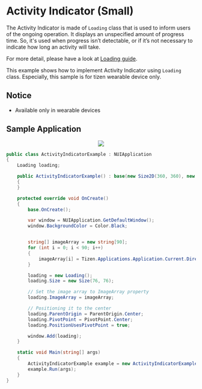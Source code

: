 # Activity Indicator (Small)

The Activity Indicator is made of `Loading` class that is used to inform users of the ongoing operation.
It displays an unspecified amount of progress time. So, it's used when progress isn’t detectable, or if it’s not necessary to indicate how long an activity will take.

For more detail, please have a look at [Loading guide](https://developer.tizen.org/development/guides/.net-application/natural-user-interface/ui-components/loading).

This example shows how to implement Activity Indicator using `Loading` class.
Especially, this sample is for tizen wearable device only.

## Notice
* Available only in wearable devices

## Sample Application
<div style="text-align:center;width:100%;"><img src="./res/activityIndicator.gif" /></div>

```C#
public class ActivityIndicatorExample : NUIApplication
{
    Loading loading;

    public ActivityIndicatorExample() : base(new Size2D(360, 360), new Position2D(0, 0))
    {
    }

    protected override void OnCreate()
    {
        base.OnCreate();

        var window = NUIApplication.GetDefaultWindow();
        window.BackgroundColor = Color.Black;


        string[] imageArray = new string[90];
        for (int i = 0; i < 90; i++)
        {
            imageArray[i] = Tizen.Applications.Application.Current.DirectoryInfo.Resource + "activityindicator_small" + i.ToString("00000") + ".png";
        }

        loading = new Loading();
        loading.Size = new Size(76, 76);

        // Set the image array to ImageArray property
        loading.ImageArray = imageArray;

        // Positioning it to the center
        loading.ParentOrigin = ParentOrigin.Center;
        loading.PivotPoint = PivotPoint.Center;
        loading.PositionUsesPivotPoint = true;

        window.Add(loading);
    }

    static void Main(string[] args)
    {
        ActivityIndicatorExample example = new ActivityIndicatorExample();
        example.Run(args);
    }
}
```